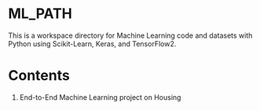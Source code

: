 # ML_PATH
This is a workspace directory for Machine Learning code and datasets with Python using Scikit-Learn, Keras, and TensorFlow2.
# Contents
1. End-to-End Machine Learning project on Housing
